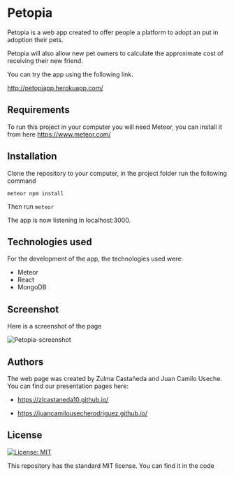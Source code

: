 # Petopia

Petopia is a web app created to offer people a platform to adopt an put in adoption their pets.

Petopia will also allow new pet owners to calculate the approximate cost of receiving their new friend.

You can try the app using the following link.

http://petopiapp.herokuapp.com/

## Requirements
To run this project in your computer you will need Meteor, you can install it from here https://www.meteor.com/

## Installation 
Clone the repository to your computer, in the project folder run the following command

`
meteor npm install
`

Then run
`
meteor
`

The app is now listening in localhost:3000.

## Technologies used
For the development of the app, the technologies used were:
- Meteor
- React
- MongoDB
## Screenshot 
Here is a screenshot of the page

<img src="https://www.facebook.com/photo.php?fbid=2867025563322863&set=a.1558235470868552&type=3&eid=ARAuag0fy58YMDkgaqr_sAplrTvGE7q78_eyWTnqw4aAx_efV8pL3MeyKWdYQj3Cvg2hUg2_hRGqtM0O" alt="Petopia-screenshot">

## Authors
The web page was created by Zulma Castañeda and Juan Camilo Useche.
You can find our presentation pages here:

 - https://zlcastaneda10.github.io/

- https://juancamilousecherodriguez.github.io/

## License
[![License: MIT](https://img.shields.io/badge/License-MIT-yellow.svg)](https://opensource.org/licenses/MIT)

This repository has the standard MIT license. You can find it in the code
